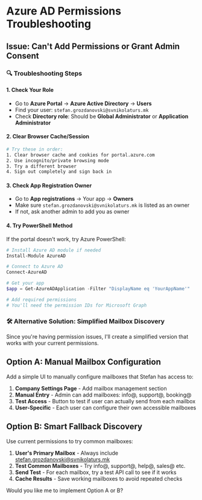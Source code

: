 # Azure AD Permissions Troubleshooting

## Issue: Can't Add Permissions or Grant Admin Consent

### 🔍 **Troubleshooting Steps**

#### 1. **Check Your Role**
- Go to **Azure Portal** → **Azure Active Directory** → **Users**
- Find your user: `stefan.grozdanovski@svnikolaturs.mk`
- Check **Directory role**: Should be **Global Administrator** or **Application Administrator**

#### 2. **Clear Browser Cache/Session**
```bash
# Try these in order:
1. Clear browser cache and cookies for portal.azure.com
2. Use incognito/private browsing mode
3. Try a different browser
4. Sign out completely and sign back in
```

#### 3. **Check App Registration Owner**
- Go to **App registrations** → Your app → **Owners**
- Make sure `stefan.grozdanovski@svnikolaturs.mk` is listed as an owner
- If not, ask another admin to add you as owner

#### 4. **Try PowerShell Method**
If the portal doesn't work, try Azure PowerShell:

```powershell
# Install Azure AD module if needed
Install-Module AzureAD

# Connect to Azure AD
Connect-AzureAD

# Get your app
$app = Get-AzureADApplication -Filter "DisplayName eq 'YourAppName'"

# Add required permissions
# You'll need the permission IDs for Microsoft Graph
```

### 🛠 **Alternative Solution: Simplified Mailbox Discovery**

Since you're having permission issues, I'll create a simplified version that works with your current permissions.

## Option A: Manual Mailbox Configuration

Add a simple UI to manually configure mailboxes that Stefan has access to:

1. **Company Settings Page** - Add mailbox management section
2. **Manual Entry** - Admin can add mailboxes: info@, support@, booking@
3. **Test Access** - Button to test if user can actually send from each mailbox
4. **User-Specific** - Each user can configure their own accessible mailboxes

## Option B: Smart Fallback Discovery

Use current permissions to try common mailboxes:

1. **User's Primary Mailbox** - Always include stefan.grozdanovski@svnikolaturs.mk
2. **Test Common Mailboxes** - Try info@, support@, help@, sales@ etc.
3. **Send Test** - For each mailbox, try a test API call to see if it works
4. **Cache Results** - Save working mailboxes to avoid repeated checks

Would you like me to implement Option A or B?